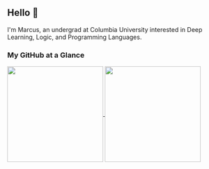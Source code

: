## Hello 👋

I'm Marcus, an undergrad at Columbia University interested in Deep Learning, Logic, and Programming Languages.


### My GitHub at a Glance

<a href="https://github.com/anuraghazra/github-readme-stats">
  <img height=220 align="center" src="https://github-readme-stats.vercel.app/api?username=marcusm117&rank_icon=default&count_private=true&show_icons=true&show=reviews&include_all_commits=false&bg_color=30,e96443,904e95&title_color=fff&text_color=fff&card_width=470" />
</a>
<a href="https://github.com/anuraghazra/convoychat">
  <img height=220 align="center" src="https://github-readme-stats.vercel.app/api/top-langs/?username=marcusm117&layout=donut&theme=buefy&&size_weight=0.5&count_weight=0.5&langs_count=5&hide=Makefile,HTML&card_width=220" />
</a>

  
<!--
**marcusm117/marcusm117** is a ✨ _special_ ✨ repository because its `README.md` (this file) appears on your GitHub profile.

Here are some ideas to get you started:

- 🔭 I’m currently working on ...
- 🌱 I’m currently learning ...
- 👯 I’m looking to collaborate on ...
- 🤔 I’m looking for help with ...
- 💬 Ask me about ...
- 📫 How to reach me: ...
- 😄 Pronouns: ...
- ⚡ Fun fact: ...
-->
